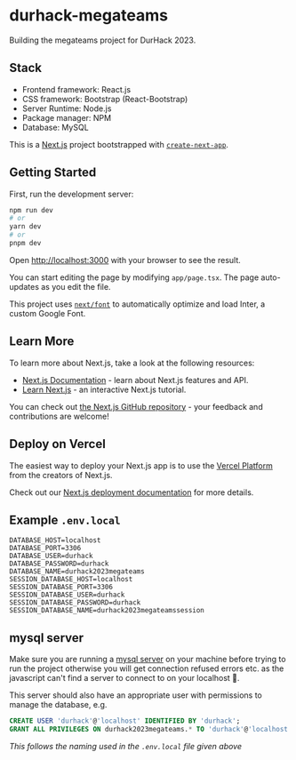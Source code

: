 # durhack-megateams

Building the megateams project for DurHack 2023.

## Stack
- Frontend framework: React.js
- CSS framework: Bootstrap (React-Bootstrap)
- Server Runtime: Node.js
- Package manager: NPM
- Database: MySQL


This is a [Next.js](https://nextjs.org/) project bootstrapped with [`create-next-app`](https://github.com/vercel/next.js/tree/canary/packages/create-next-app).

## Getting Started

First, run the development server:

```bash
npm run dev
# or
yarn dev
# or
pnpm dev
```

Open [http://localhost:3000](http://localhost:3000) with your browser to see the result.

You can start editing the page by modifying `app/page.tsx`. The page auto-updates as you edit the file.

This project uses [`next/font`](https://nextjs.org/docs/basic-features/font-optimization) to automatically optimize and load Inter, a custom Google Font.

## Learn More

To learn more about Next.js, take a look at the following resources:

- [Next.js Documentation](https://nextjs.org/docs) - learn about Next.js features and API.
- [Learn Next.js](https://nextjs.org/learn) - an interactive Next.js tutorial.

You can check out [the Next.js GitHub repository](https://github.com/vercel/next.js/) - your feedback and contributions are welcome!

## Deploy on Vercel

The easiest way to deploy your Next.js app is to use the [Vercel Platform](https://vercel.com/new?utm_medium=default-template&filter=next.js&utm_source=create-next-app&utm_campaign=create-next-app-readme) from the creators of Next.js.

Check out our [Next.js deployment documentation](https://nextjs.org/docs/deployment) for more details.

## Example `.env.local`

```dotenv
DATABASE_HOST=localhost
DATABASE_PORT=3306
DATABASE_USER=durhack
DATABASE_PASSWORD=durhack
DATABASE_NAME=durhack2023megateams
SESSION_DATABASE_HOST=localhost
SESSION_DATABASE_PORT=3306
SESSION_DATABASE_USER=durhack
SESSION_DATABASE_PASSWORD=durhack
SESSION_DATABASE_NAME=durhack2023megateamssession
```

## mysql server

Make sure you are running a [mysql server](https://dev.mysql.com/doc/refman/8.1/en/installing.html) 
on your machine before trying to run the project otherwise you will get connection refused errors etc.
as the javascript can't find a server to connect to on your localhost 🥲.

This server should also have an appropriate user with permissions to manage the database, e.g.
```sql
CREATE USER 'durhack'@'localhost' IDENTIFIED BY 'durhack';
GRANT ALL PRIVILEGES ON durhack2023megateams.* TO 'durhack'@'localhost'
```
_This follows the naming used in the `.env.local` file given above_
